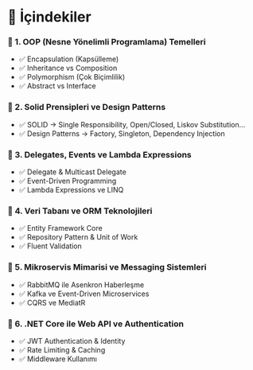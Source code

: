 # 📂 İçindekiler
### 🔹 1. OOP (Nesne Yönelimli Programlama) Temelleri
- ✅ Encapsulation (Kapsülleme)
- ✅ Inheritance vs Composition
- ✅ Polymorphism (Çok Biçimlilik)
- ✅ Abstract vs Interface

### 🔹 2. Solid Prensipleri ve Design Patterns
- ✅ SOLID → Single Responsibility, Open/Closed, Liskov Substitution...
- ✅ Design Patterns → Factory, Singleton, Dependency Injection

### 🔹 3. Delegates, Events ve Lambda Expressions
- ✅ Delegate & Multicast Delegate
- ✅ Event-Driven Programming
- ✅ Lambda Expressions ve LINQ

### 🔹 4. Veri Tabanı ve ORM Teknolojileri
- ✅ Entity Framework Core
- ✅ Repository Pattern & Unit of Work
- ✅ Fluent Validation

### 🔹 5. Mikroservis Mimarisi ve Messaging Sistemleri
- ✅ RabbitMQ ile Asenkron Haberleşme
- ✅ Kafka ve Event-Driven Microservices
- ✅ CQRS ve MediatR

### 🔹 6. .NET Core ile Web API ve Authentication
- ✅ JWT Authentication & Identity
- ✅ Rate Limiting & Caching
- ✅ Middleware Kullanımı